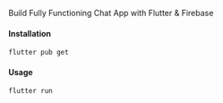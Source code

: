 Build Fully Functioning Chat App with Flutter & Firebase
#### Installation

```
flutter pub get
```
#### Usage 

```
flutter run
```